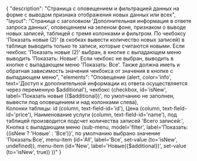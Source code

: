 {
"description": "Страница с оповещением и фильтрацией данных на форме с выводом признака отображения новых данных или всех",
"layout": "Страница с заголовком 'Дополнительная информация в ответе запроса данных', оповещением на зеленом фоне, признаком о выводе новых записей, таблицей с тремя колонками и фильтром. По чекбоксу 'Показать новые (2)' (в скобках вывести количество новых записей) в таблице выводить только те записи, которые считаются новыми. Если чекбокс 'Показать новые (2)' выбран, в кнопке с выпадающем меню выводить 'Показать: Новые'. Если чекбокс не выбран, выводить в кнопке с выпадающем меню 'Показать: Все'. Также должна иметь и обратная зависимость значения чекбокса от значения в кнопке с выпадающем меню",
"elements": "Оповещение (alert, color='info', text='Доступ к дополнительной информации из ответа осуществляется через переменную $additional'), 
чекбокс (checkbox, id='isNew', label='Показать новые ({$additional})', по умолчанию не заполнен, вывести под оповещением и над колонками слева),    
Колонки таблицы: id (column, text-field-id='id'), Цена (column, text-field-id='price'), Наименование услуги (column, text-field-id='name'), под таблицей производится подсчет количества записей 'Всего записей:',
Кнопка с выпадающим меню (sub-menu, model='filter', label='Показать: {(isNew ? 'Новые' : 'Все')}', по умолчанию выбрано значение 'Показать:Все', menu-item (id='All', label='Все', set-value (to='isNew', undefined)), menu-item (id='New', label='Новые({$additional})', set-value (to='isNew', true)) ))"
}